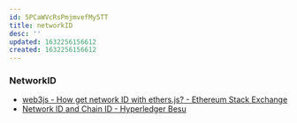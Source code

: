 ```yaml
---
id: 5PCaWVcRsPmjmvefMy5TT
title: networkID
desc: ''
updated: 1632256156612
created: 1632256156612
---
```


### NetworkID

* [web3js - How get network ID with ethers.js? - Ethereum Stack Exchange](https://ethereum.stackexchange.com/questions/82365/how-get-network-id-with-ethers-js)
* [Network ID and Chain ID - Hyperledger Besu](https://besu.hyperledger.org/en/stable/Concepts/NetworkID-And-ChainID/)
